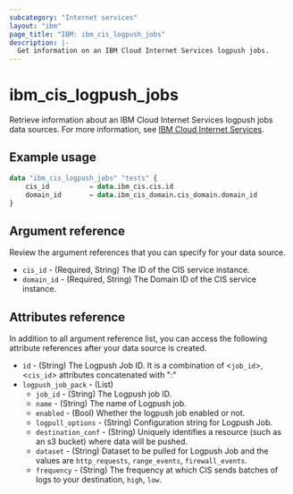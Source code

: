 ```yaml
---
subcategory: "Internet services"
layout: "ibm"
page_title: "IBM: ibm_cis_logpush_jobs"
description: |-
  Get information on an IBM Cloud Internet Services logpush jobs.
---
```


# ibm_cis_logpush_jobs

Retrieve information about an IBM Cloud Internet Services logpush jobs data sources. For more information, see [IBM Cloud Internet Services](https://cloud.ibm.com/docs/cis?topic=cis-about-ibm-cloud-internet-services-cis).

## Example usage

```terraform
data "ibm_cis_logpush_jobs" "tests" {
	cis_id          = data.ibm_cis.cis.id
	domain_id       = data.ibm_cis_domain.cis_domain.domain_id
}
```

## Argument reference
Review the argument references that you can specify for your data source.

- `cis_id` - (Required, String) The ID of the CIS service instance.
- `domain_id` - (Required, String) The Domain ID of the CIS service instance.


## Attributes reference
In addition to all argument reference list, you can access the following attribute references after your data source is created.

- `id` - (String) The Logpush Job ID. It is a combination of <`job_id`>,<`cis_id`> attributes concatenated with ":"
- `logpush_job_pack` - (List)
   - `job_id` - (String) The Logpush job ID.
   - `name` - (String) The name of Logpush job.
   - `enabled` - (Bool) Whether the logpush job enabled or not.
   - `logpull_options` - (String) Configuration string for Logpush Job.
   - `destination_conf` - (String) Uniquely identifies a resource (such as an s3 bucket) where data will be pushed.
   - `dataset` - (String) Dataset to be pulled for Logpush Job and the values are `http_requests`, `range_events`, `firewall_events`.
   - `frequency` - (String) The frequency at which CIS sends batches of logs to your destination, `high`, `low`.

